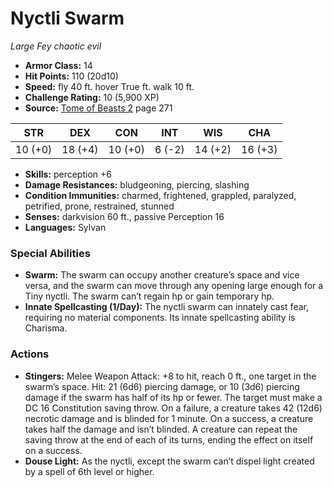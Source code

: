# Nyctli Swarm

*Large* *Fey* *chaotic evil*

- **Armor Class:** 14
- **Hit Points:** 110 (20d10)
- **Speed:** fly 40 ft. hover True ft. walk 10 ft.
- **Challenge Rating:** 10 (5,900 XP)
- **Source:** [Tome of Beasts 2](https://koboldpress.com/kpstore/product/tome-of-beasts-2-for-5th-edition) page 271

| STR | DEX | CON | INT | WIS | CHA |
| --- | --- | --- | --- | --- | --- |
| 10 (+0) | 18 (+4) | 10 (+0) | 6 (-2) | 14 (+2) | 16 (+3) |

- **Skills:** perception +6
- **Damage Resistances:** bludgeoning, piercing, slashing
- **Condition Immunities:** charmed, frightened, grappled, paralyzed, petrified, prone, restrained, stunned
- **Senses:** darkvision 60 ft., passive Perception 16
- **Languages:** Sylvan
### Special Abilities
- **Swarm:** The swarm can occupy another creature’s space and vice versa, and the swarm can move through any opening large enough for a Tiny nyctli. The swarm can’t regain hp or gain temporary hp.
- **Innate Spellcasting (1/Day):** The nyctli swarm can innately cast fear, requiring no material components. Its innate spellcasting ability is Charisma.
### Actions
- **Stingers:** Melee Weapon Attack: +8 to hit, reach 0 ft., one target in the swarm’s space. Hit: 21 (6d6) piercing damage, or 10 (3d6) piercing damage if the swarm has half of its hp or fewer. The target must make a DC 16 Constitution saving throw. On a failure, a creature takes 42 (12d6) necrotic damage and is blinded for 1 minute. On a success, a creature takes half the damage and isn’t blinded. A creature can repeat the saving throw at the end of each of its turns, ending the effect on itself on a success.
- **Douse Light:** As the nyctli, except the swarm can’t dispel light created by a spell of 6th level or higher.


